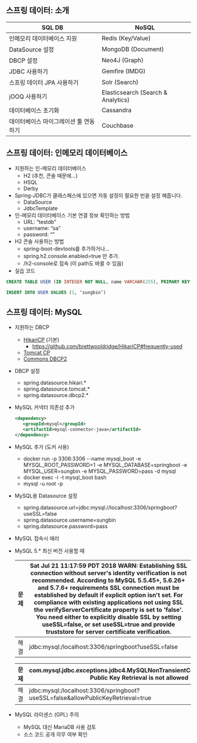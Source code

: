 ## 스프링 데이터: 소개

| SQL DB  |NoSQL|
|------|---|
| 인메모리 데이터베이스 지원 |Redis (Key/Value)|
| DataSource 설정 |MongoDB (Document)|
| DBCP 설정 |Neo4J (Graph)|
| JDBC 사용하기 |Gemfire (IMDG)|
| 스프링 데이터 JPA 사용하기 |Solr (Search)|
| jOOQ 사용하기 |Elasticsearch (Search & Analytics)|
| 데이터베이스 초기화 |Cassandra|
| 데이터베이스 마이그레이션 툴 연동하기 |Couchbase|

## 스프링 데이터: 인메모리 데이터베이스
- 지원하는 인-메모리 데이터베이스
    * H2 (추천, 콘솔 때문에...)
    * HSQL
    * Derby
- Spring-JDBC가 클래스패스에 있으면 자동 설정이 필요한 빈을 설정 해줍니다.
    * DataSource 
    * JdbcTemplate
- 인-메모리 데이터베이스 기본 연결 정보 확인하는 방법
    * URL: “testdb”
    * username: “sa”
    * password: “”
- H2 콘솔 사용하는 방법
    * spring-boot-devtools를 추가하거나...
    * spring.h2.console.enabled=true 만 추가.
    * /h2-console로 접속 (이 path도 바꿀 수 있음)
- 실습 코드

```sql
CREATE TABLE USER (ID INTEGER NOT NULL, name VARCHAR(255), PRIMARY KEY (ID))

INSERT INTO USER VALUES (1, ‘sungbin’)
```

## 스프링 데이터: MySQL
- 지원하는 DBCP
  * [HikariCP](https://github.com/brettwooldridge/HikariCP) (기본)
    * https://github.com/brettwooldridge/HikariCP#frequently-used
  * [Tomcat CP](https://tomcat.apache.org/tomcat-7.0-doc/jdbc-pool.html)
  * [Commons DBCP2](https://commons.apache.org/proper/commons-dbcp/)
- DBCP 설정
  * spring.datasource.hikari.*
  * spring.datasource.tomcat.*
  * spring.datasource.dbcp2.*
- MySQL 커넥터 의존성 추가

  ```xml
  <dependency>
     <groupId>mysql</groupId>
     <artifactId>mysql-connector-java</artifactId>
  </dependency>
  ```
  
- MySQL 추가 (도커 사용)
  * docker run -p 3306:3306 --name mysql_boot -e MYSQL_ROOT_PASSWORD=1 -e MYSQL_DATABASE=springboot -e MYSQL_USER=sungbin -e MYSQL_PASSWORD=pass -d mysql
  * docker exec -i -t mysql_boot bash
  * mysql -u root -p
- MySQL용 Datasource 설정
  * spring.datasource.url=jdbc:mysql://localhost:3306/springboot?useSSL=false
  * spring.datasource.username=sungbin
  * spring.datasource.password=pass
- MySQL 접속시 에러
- MySQL 5.* 최신 버전 사용할 때 

  | 문제  |Sat Jul 21 11:17:59 PDT 2018 WARN: Establishing SSL connection without server's identity verification is not recommended. According to MySQL 5.5.45+, 5.6.26+ and 5.7.6+ requirements SSL connection must be established by default if explicit option isn't set. For compliance with existing applications not using SSL the verifyServerCertificate property is set to 'false'. You need either to explicitly disable SSL by setting useSSL=false, or set useSSL=true and provide truststore for server certificate verification.|
  |------|---|
  | 해결 |jdbc:mysql:/localhost:3306/springboot?useSSL=false|

  | 문제  |com.mysql.jdbc.exceptions.jdbc4.MySQLNonTransientConnectionException: Public Key Retrieval is not allowed|
  |------|---|
  | 해결 |jdbc:mysql:/localhost:3306/springboot?useSSL=false&allowPublicKeyRetrieval=true|

- MySQL 라이센스 (GPL) 주의
  * MySQL 대신 MariaDB 사용 검토
  * 소스 코드 공개 의무 여부 확인
